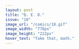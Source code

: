 ```yaml
---
layout: post
title: "Q. E. D."
issue: "18"
image_url: "/comics/18.gif"
image_width: "778px"
image_height: "222px"
hover_text: "Take that, math."
---
```


